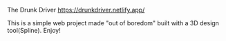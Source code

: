 The Drunk Driver
https://drunkdriver.netlify.app/

This is a simple web project made "out of boredom" built with a 3D design tool(Spline). Enjoy!

